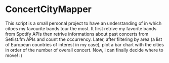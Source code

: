# ConcertCityMapper

This script is a small personal project to have an understanding of in which citoes my favourite bands tour the most. It first retrive my favorite bands from Spotify APIs then retrive 
informations about past concerts from Setlist.fm APIs and count the occurrency. Later, after filtering by area (a list of European countries of interest in my case), plot a bar chart with the cities
in order of the number of overall concert. Now, I can finally decide where to move! :)
